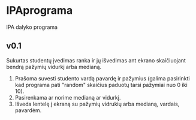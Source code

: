 # IPAprograma
IPA dalyko programa

## v0.1 ##

Sukurtas studentų įvedimas ranka ir jų išvedimas ant ekrano skaičiuojant bendrą pažymių vidurkį arba medianą.
1. Prašoma suvesti studento vardą pavardę ir pažymius (galima pasirinkti kad programa pati "random" skaičius paduotų tarsi pažymiai nuo 0 iki 10).
2. Pasirenkama ar norime medianą ar vidurkį.
3. Išveda lentelę į ekraną su pažymių vidrukių arba medianą, vardais, pavardėm.
